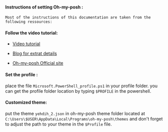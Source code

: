 #### Instructions of setting Oh-my-posh :

    Most of the instructions of this documentation are taken from the following ressources:


#### Follow the video tutorial:

- [Video tutorial](https://www.youtube.com/watch?v=VT2L1SXFq9U&ab_channel=ScottHanselman)
- [Blog for extrat details](https://www.hanselman.com/blog/my-ultimate-powershell-prompt-with-oh-my-posh-and-the-windows-terminal)

- [Oh-my-posh Official site](https://ohmyposh.dev/docs/)


#### Set the profile :
place the file `Microsoft.PowerShell_profile.ps1` in your profile folder.
you can get the profile folder location by typing `$PROFILE` in the powershell.

#### Customized theme:
put the theme `yehdih_2.json` in oh-my-posh theme folder located at `C:\Users\$USER\AppData\Local\Programs\oh-my-posh\themes`
and don't forget to adjust the path to your theme in the `$Profile` file.
